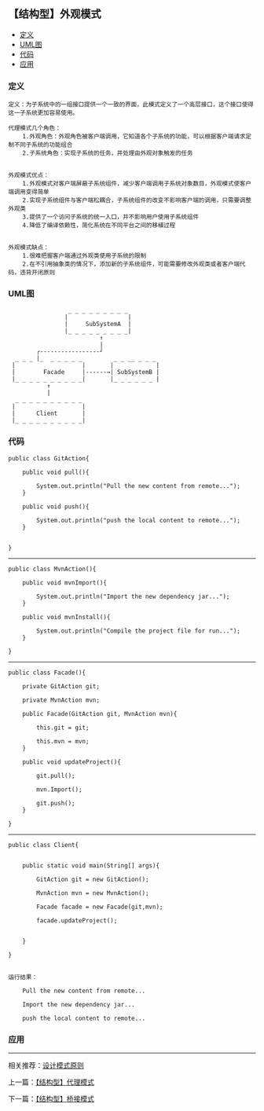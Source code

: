 

## 【结构型】外观模式

*   [定义](#define)
*   [UML图](#UML)
*   [代码](#code)
*   [应用](#app)




<h3 id="define">定义</h3>

    定义：为子系统中的一组接口提供一个一致的界面，此模式定义了一个高层接口，这个接口使得这一子系统更加容易使用。
    
    代理模式几个角色：
        1.外观角色：外观角色被客户端调用，它知道各个子系统的功能，可以根据客户端请求定制不同子系统的功能组合
        2.子系统角色：实现子系统的任务，并处理由外观对象触发的任务


    外观模式优点：
        1.外观模式对客户端屏蔽子系统组件，减少客户端调用子系统对象数目，外观模式使客户端调用变得简单
        2.实现子系统组件与客户端松耦合，子系统组件的改变不影响客户端的调用，只需要调整外观类
        3.提供了一个访问子系统的统一入口，并不影响用户使用子系统组件
        4.降低了编译依赖性，简化系统在不同平台之间的移植过程


    外观模式缺点：
        1.很难把握客户端通过外观类使用子系统的限制
        2.在不引用抽象类的情况下，添加新的子系统组件，可能需要修改外观类或者客户端代码，违背开闭原则
    


<h3 id="UML">UML图</h3>


                
                
                     _ _ _ _ _ _ _ _ _
                    |                 |
                    |     SubSystemA  |
                    |_ _ _ _ _ _ _ _ _|
                              ↑
                              |
            ┌-----------------┘
      _ _ _ |_  _ _ _ _ _         _ _ __ _ _ _
     |                   |       |            |
     |        Facade     |------→| SubSystemB |
     |_ _ _ _ _ _ _ _ _ _|       |_ _ _ _ _ _ |
               ↑             
               |
      _ _ _ _ _ _ _ _ _ _       
     |                   | 
     |      Client       |
     |_ _ _ _ _ _ _ _ _ _|  
    


<h3 id="code">代码</h3>

    public class GitAction{

        public void pull(){

            System.out.println("Pull the new content from remote...");
        }

        public void push(){

            System.out.println("push the local content to remote...");
        }


    }


***

    public class MvnAction(){

        public void mvnImport(){

            System.out.println("Import the new dependency jar...");
        }

        public void mvnInstall(){

            System.out.println("Compile the project file for run...");
        }

    }


***

    public class Facade(){

        private GitAction git;

        private MvnAction mvn;

        public Facade(GitAction git, MvnAction mvn){

            this.git = git;

            this.mvn = mvn;
        }

        public void updateProject(){

            git.pull();

            mvn.Import();

            git.push();
        }

    }


***

    public class Client{


        public static void main(String[] args){

            GitAction git = new GitAction();

            MvnAction mvn = new MvnAction();

            Facade facade = new Facade(git,mvn);

            facade.updateProject();


        }

    }

    
    运行结果：

        Pull the new content from remote...

        Import the new dependency jar...

        push the local content to remote...




<h3 id="app">应用</h3>



***

相关推荐：[设计模式原则](./Principle)


上一篇：[【结构型】代理模式](./Proxy)

下一篇：[【结构型】桥接模式](./Bridge)







